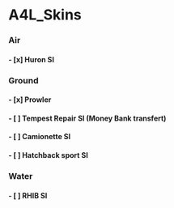 # A4L_Skins
<h3> Air
<h4> - [x] Huron SI
<h3> Ground
<h4> - [x] Prowler
<h4> - [ ] Tempest Repair SI (Money Bank transfert)
<h4> - [ ] Camionette SI
<h4> - [ ] Hatchback sport SI
<h3> Water
<h4> - [ ] RHIB SI
